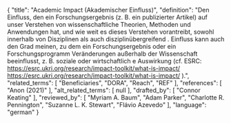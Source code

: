 {
    "title": "Academic Impact (Akademischer Einfluss)",
    "definition": "Den Einfluss, den ein Forschungsergebnis (z. B. ein publizierter Artikel) auf unser Verstehen von wissenschaftliche Theorien, Methoden und Anwendungen hat, und wie weit es dieses Verstehen vorantreibt, sowohl innerhalb von Disziplinen als auch disziplinübergreifend . Einfluss kann auch den Grad meinen, zu dem ein Forschungsergebnis oder ein Forschungsprogramm Veränderungen außerhalb der Wissenschaft beeinflusst, z. B. soziale oder wirtschaftlich e Auswirkung (cf. ESRC: https://esrc.ukri.org/research/impact-toolkit/what-is-impact/ https://esrc.ukri.org/research/impact-toolkit/what-is-impact/ ).",
    "related_terms": [
        "Beneficiaries",
        "DORA",
        "Reach",
        "REF"
    ],
    "references": [
        "Anon (2021)"
    ],
    "alt_related_terms": [
        null
    ],
    "drafted_by": [
        "Connor Keating"
    ],
    "reviewed_by": [
        "Myriam A. Baum",
        "Adam Parker",
        "Charlotte R. Pennington",
        "Suzanne L. K. Stewart",
        "Flávio Azevedo"
    ],
    "language": "german"
}